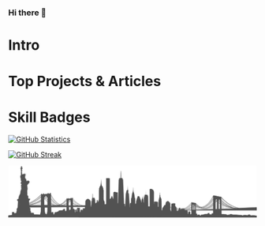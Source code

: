### Hi there 👋

# Intro

# Top Projects & Articles

# Skill Badges

[![GitHub Statistics](https://github-readme-stats.vercel.app/api?username=developerblue&count_private=true&show_icons=true&theme=tokyonight)](https://github.com/anuraghazra/github-readme-stats)

[![GitHub Streak](https://github-readme-streak-stats.herokuapp.com/?user=developerblue&theme=tokyonight)](https://git.io/streak-stats)


![Wide vector art of the NYC Skyline](https://github.com/DeveloperBlue/DeveloperBlue/blob/main/footer.png?raw=true)
